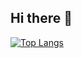 ## Hi there 👋

[![Top Langs](https://github-readme-stats.vercel.app/api/top-langs/?username=DaniilRen&theme=radical)](https://github.com/anuraghazra/github-readme-stats)
